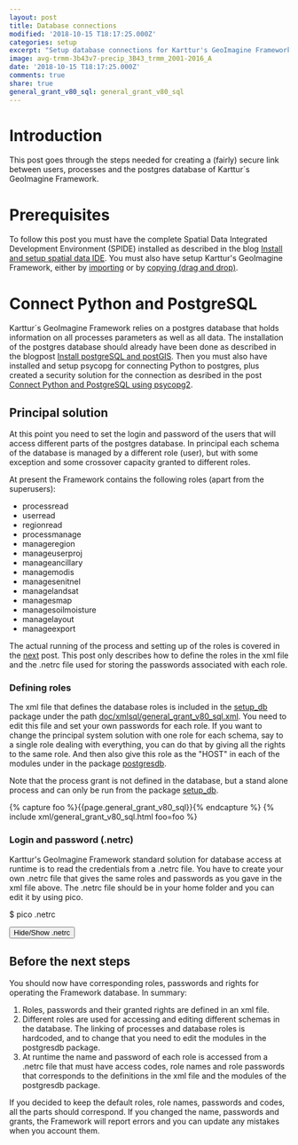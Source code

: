 ```yaml
---
layout: post
title: Database connections
modified: '2018-10-15 T18:17:25.000Z'
categories: setup
excerpt: "Setup database connections for Karttur's GeoImagine Framework"
image: avg-trmm-3b43v7-precip_3B43_trmm_2001-2016_A
date: '2018-10-15 T18:17:25.000Z'
comments: true
share: true
general_grant_v80_sql: general_grant_v80_sql
---
```

<script src="https://karttur.github.io/common/assets/js/karttur/togglediv.js"></script>

# Introduction

This post goes through the steps needed for creating a (fairly) secure link between users, processes and the postgres database of Karttur´s GeoImagine Framework.

# Prerequisites

To follow this post you must have the complete Spatial Data Integrated Development Environment (SPIDE) installed as described in the blog [Install and setup spatial data IDE](https://karttur.github.io/setup-ide/). You must also have setup Karttur's GeoImagine Framework, either by [importing](../blog-import-project-eclipse/) or by [copying (drag and drop)](../setup-copy-project-eclipse/).

# Connect Python and PostgreSQL

Karttur´s GeoImagine Framework relies on a postgres database that holds information on all processes parameters as well as all data. The installation of the postgres database should already have been done as described in the blogpost [Install postgreSQL and postGIS](https://karttur.github.io/setup-ide/setup-ide/install-postgres/). Then you must also have installed and setup <span class='package'>psycopg</span> for connecting Python to postgres, plus created a security solution for the connection as desribed in the post [Connect Python and PostgreSQL using psycopg2](https://karttur.github.io/setup-ide/setup-ide/connect-with-psycopg2/).

## Principal solution

At this point you need to set the login and password of the users that will access different parts of the postgres database. In principal each schema of the database is managed by a different role (user), but with some exception and some crossover capacity granted to different roles.

At present the Framework contains the following roles (apart from the superusers):
- processread
- userread
- regionread
- processmanage
- manageregion
- manageuserproj
- manageancillary
- managemodis
- managesenitnel
- managelandsat
- managesmap
- managesoilmoisture
- managelayout
- manageexport

The actual running of the process and setting up of the roles is covered in the [next](../setup-db/) post. This post only describes how to define the roles in the xml file and the <span class='file'>.netrc</span> file used for storing the passwords associated with each role.

### Defining roles

The xml file that defines the database roles is included in the [<span class='package'>setup_db</span>](../../package/package-setup_db/) package under the path [<span class='file'>doc/xmlsql/general_grant_v80_sql.xml</span>](../../../geoimagine-setup-db/doc/xmlsql/). You need to edit this file and set your own passwords for each role. If you want to change the principal system solution with one role for each schema, say to a single role dealing with everything, you can do that by giving all the rights to the same role. And then also give this role as the "HOST" in each of the modules under in the package [<span class='package'>postgresdb</span>](../../package/package-postgresdb/).

Note that the process <span class='package'>grant</span> is not defined in the database, but a stand alone process and can only be run from the package [<span class='package'>setup_db</span>](../../package/package-setup_db/).

{% capture foo %}{{page.general_grant_v80_sql}}{% endcapture %}
{% include xml/general_grant_v80_sql.html foo=foo %}

### Login and password (.netrc)

Karttur's GeoImagine Framework standard solution for database access at runtime is to read the credentials from a <span class='file'>.netrc</span> file. You have to create your own <span class='file'>.netrc</span> file that gives the same roles and passwords as you gave in the xml file above. The <span class='file'>.netrc</span> file should be in your home folder and you can edit it by using <span class='terminalapp'>pico</span>.

<span class='terminal'>$ pico .netrc</span>

<button id= "togglenetrc" onclick="hiddencode('netrc')">Hide/Show .netrc</button>

<div id="netrc" style="display:none">

{% capture text-capture %}
{% raw %}

```
machine localhost0 login superuser password abc
machine localhost1 login produser  password abc
machine usermanager login usermanager password abc
machine managelayout login managelayout password abc
machine managemodis login managemodis password abc
machine manageregion login manageregion password abc
machine formatread login formatread password abc
machine regionread login regionread password abc
machine manageancillary login manageancillary abc
machine managesentinel login managesentinel password abc
machine managesoilmoisture login managesoilmoisture password abc
machine managelandsat login managelandsat password abc
machine managesmap login managesmap password abc
machine manageexport login manageexport password abc
machine ManageUserProj login manageuserproj password abc
```
{% endraw %}
{% endcapture %}
{% include widgets/toggle-code.html toggle-text=text-capture  %}
</div>

## Before the next steps

You should now have corresponding roles, passwords and rights for operating the Framework database. In summary:

1. Roles, passwords and their granted rights are defined in an xml file.
2. Different roles are used for accessing and editing different schemas in the database. The linking of processes and database roles is hardcoded, and to change that you need to edit the modules in the <span class='package'>postgresdb</span> package.
3. At runtime the name and password of each role is accessed from a <span class='file'>.netrc</span> file that must have access codes, role names and role passwords that corresponds to the definitions in the xml file and the modules of the <span class='package'>postgresdb</span> package.

If you decided to keep the default roles, role names, passwords and codes, all the parts should correspond. If you changed the name, passwords and grants, the Framework will report errors and you can update any mistakes when you account them.
